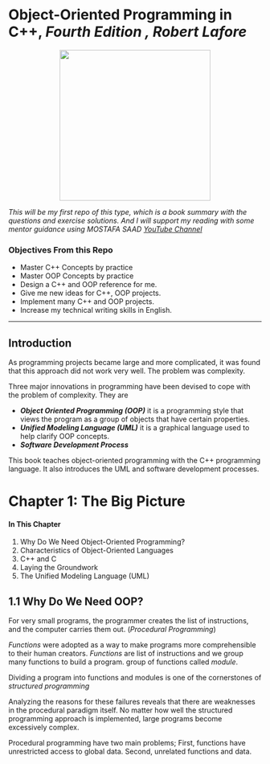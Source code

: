 # Object-Oriented Programming in C++, *Fourth Edition , Robert Lafore*

<p align="center"><img src="https://www.informit.com/ShowCover.aspx?isbn=0672323087" width ="300"> </p>

*This will be my first repo of this type, which is a book summary with the questions and exercise solutions. And I will support my reading with some mentor guidance using MOSTAFA SAAD [YouTube Channel](https://www.informit.com/ShowCover.aspx?isbn=0672323087)*

### Objectives From this Repo
- Master C++ Concepts by practice
- Master OOP Concepts by practice
- Design a C++ and OOP reference for me.
- Give me new ideas for C++, OOP projects.
- Implement many C++ and OOP projects.
- Increase my technical writing skills in English.

<hr>

## Introduction

As programming projects became large and more complicated, it was found that this approach did not work very well. The problem was complexity.

Three major innovations in programming have been devised to cope with the problem of complexity. They are
  - ***Object Oriented Programming (OOP)*** it is a programming style that views the program as a group of objects that have certain properties.
  - ***Unified Modeling Language (UML)*** it is a graphical language used to help clarify OOP concepts.
  - ***Software Development Process***

This book teaches object-oriented programming with the C++ programming language. It also introduces the UML and software development processes.

<p align="center"> <h1> Chapter 1: The Big Picture </h1> </p>

#### In This Chapter

1. Why Do We Need Object-Oriented Programming?
2. Characteristics of Object-Oriented Languages
3. C++ and C
4. Laying the Groundwork
5. The Unified Modeling Language (UML)


## 1.1 Why Do We Need OOP?

For very small programs, the programmer creates the list of instructions, and the computer carries them out. (*Procedural Programming*)

*Functions* were adopted as a way to make programs more comprehensible to their human creators. *Functions* are list of instructions and we group many functions to build a program. group of functions called *module*.

Dividing a program into functions and modules is one of the cornerstones of *structured programming*

Analyzing the reasons for these failures reveals that there are weaknesses in the procedural paradigm itself. No matter how well the structured programming approach is implemented, large programs become excessively complex.

Procedural programming have two main problems; First, functions have unrestricted access to global data. Second, unrelated functions and data.